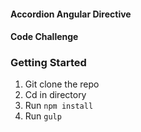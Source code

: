 #### Accordion Angular Directive

#### Code Challenge


### Getting Started

1. Git clone the repo
2. Cd in directory
3. Run ```npm install```
4. Run ```gulp```